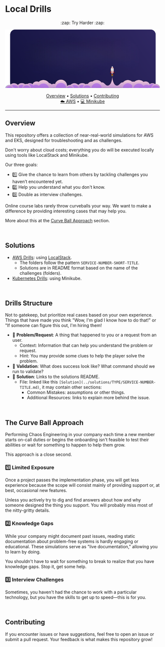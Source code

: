 # Local Drills

<p align="center">
:zap: Try Harder :zap:
</p>

<p align="center">
  <img src="https://raw.githubusercontent.com/energon-a-secas/local-drills/refs/heads/main/assets/localstack-logo-modified.png" alt="Banner">
</p>


<p align="center">
  <a href="#overview">Overview</a> •
  <a href="#solutions">Solutions</a> •
  <a href="#contributing">Contributing</a>
  <br/>
  <a href="https://github.com/energon-a-secas/local-drills/tree/main/localstack" target="_blank">☁️ AWS</a> •
  <a href="https://github.com/energon-a-secas/local-drills/tree/main/minikube" target="_blank">💻 Minikube</a>
</p>

---

## Overview

This repository offers a collection of near-real-world simulations for AWS and EKS, designed for troubleshooting and as challenges.

Don't worry about cloud costs; everything you do will be executed locally using tools like LocalStack and Minikube.

Our three goals:

- 1️⃣ Give the chance to learn from others by tackling challenges you haven’t encountered yet.
- 2️⃣ Help you understand what you don't know.
- 3️⃣ Double as interview challenges.

Online course labs rarely throw curveballs your way. We want to make a difference by providing interesting cases that may help you.

More about this at the [Curve Ball Approach](#the-curve-ball-approach) section.

<br>

## Solutions

- [AWS Drills](./localstack/README.md): using [LocalStack](https://docs.localstack.cloud/).
    - The folders follow the pattern `SERVICE-NUMBER-SHORT-TITLE`.
    - Solutions are in README format based on the name of the challenges (folders).
- [Kubernetes Drills](./minikube/README.md): using Minikube.

<br>

## Drills Structure

Not to gatekeep, but prioritize real cases based on your own experience. Things that have made you think "Wow, I'm glad I know how to do that!" or "If someone can figure this out, I'm hiring them!

- 🔎 **Problem/Request**: A thing that happened to you or a request from an user.
    - Context: Information that can help you understand the problem or request.
    - Hint: You may provide some clues to help the player solve the problem.
- 🧪 **Validation**: What does success look like? What command should we run to validate?
- 💉 **Solution**: Links to the solutions README.
    - File: linked like this `[Solution](../solutions/TYPE/SERVICE-NUMBER-TITLE.md)`, it may contain other sections:
        - Common Mistakes: assumptions or other things.
        - Additional Resources: links to explain more behind the issue.

<br>

## The Curve Ball Approach

Performing Chaos Engineering in your company each time a new member starts on-call duties or begins the onboarding isn't feasible to test their abilities or wait for something to happen to help them grow.

This approach is a close second.

### 1️⃣ Limited Exposure

Once a project passes the implementation phase, you will get less experience because the scope will consist mainly of providing support or, at best, occasional new features.

Unless you actively try to dig and find answers about how and why someone designed the thing you support. You will probably miss most of the nitty-gritty details.


### 2️⃣ Knowledge Gaps

While your company might document past issues, reading static documentation about problem-free systems is hardly engaging or educational. These simulations serve as "live documentation," allowing you to learn by doing.

You shouldn't have to wait for something to break to realize that you have knowledge gaps. Stop it, get some help.

### 3️⃣ Interview Challenges

Sometimes, you haven't had the chance to work with a particular technology, but you have the skills to get up to speed—this is for you.

<br>

## Contributing

If you encounter issues or have suggestions, feel free to open an issue or submit a pull request. Your feedback is what makes this repository grow!


